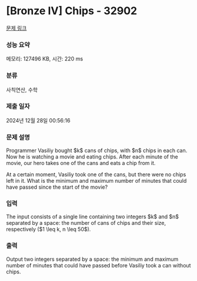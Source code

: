 # [Bronze IV] Chips - 32902 

[문제 링크](https://www.acmicpc.net/problem/32902) 

### 성능 요약

메모리: 127496 KB, 시간: 220 ms

### 분류

사칙연산, 수학

### 제출 일자

2024년 12월 28일 00:56:16

### 문제 설명

<p style="user-select: auto !important;">Programmer Vasiliy bought $k$ cans of chips, with $n$ chips in each can. Now he is watching a movie and eating chips. After each minute of the movie, our hero takes one of the cans and eats a chip from it.</p>

<p style="user-select: auto !important;">At a certain moment, Vasiliy took one of the cans, but there were no chips left in it. What is the minimum and maximum number of minutes that could have passed since the start of the movie?</p>

### 입력 

 <p style="user-select: auto !important;">The input consists of a single line containing two integers $k$ and $n$ separated by a space: the number of cans of chips and their size, respectively ($1 \leq k, n \leq 50$).</p>

### 출력 

 <p style="user-select: auto !important;">Output two integers separated by a space: the minimum and maximum number of minutes that could have passed before Vasiliy took a can without chips.</p>

